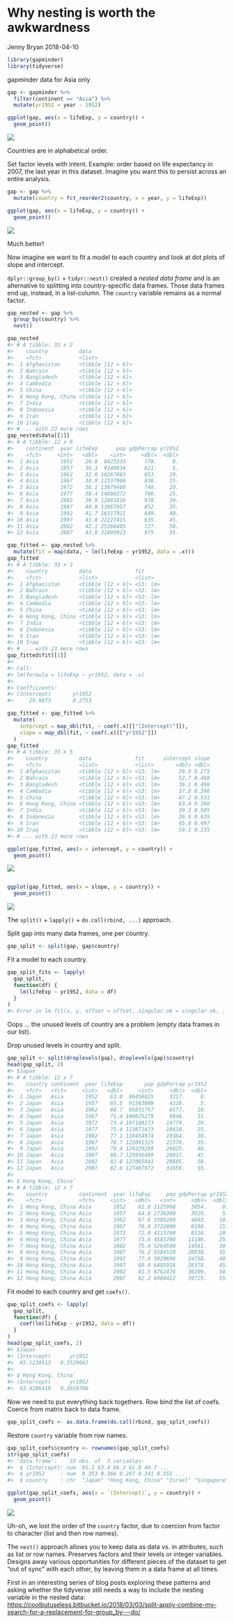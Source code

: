 Why nesting is worth the awkwardness
================
Jenny Bryan
2018-04-10

``` r
library(gapminder)
library(tidyverse)
```

gapminder data for Asia only

``` r
gap <- gapminder %>%
  filter(continent == "Asia") %>%
  mutate(yr1952 = year - 1952)
```

``` r
ggplot(gap, aes(x = lifeExp, y = country)) +
  geom_point()
```

![](ex08_nesting-is-good_files/figure-gfm/alpha-order-1.png)<!-- -->

Countries are in alphabetical order.

Set factor levels with intent. Example: order based on life expectancy
in 2007, the last year in this dataset. Imagine you want this to persist
across an entire analysis.

``` r
gap <- gap %>%
  mutate(country = fct_reorder2(country, x = year, y = lifeExp))
```

``` r
ggplot(gap, aes(x = lifeExp, y = country)) +
  geom_point()
```

![](ex08_nesting-is-good_files/figure-gfm/principled-order-1.png)<!-- -->

Much better\!

Now imagine we want to fit a model to each country and look at dot plots
of slope and intercept.

`dplyr::group_by()` + `tidyr::nest()` created a *nested data frame* and
is an alternative to splitting into country-specific data frames. Those
data frames end up, instead, in a list-column. The `country` variable
remains as a normal factor.

``` r
gap_nested <- gap %>%
  group_by(country) %>%
  nest()

gap_nested
#> # A tibble: 33 x 2
#>    country          data             
#>    <fct>            <list>           
#>  1 Afghanistan      <tibble [12 × 6]>
#>  2 Bahrain          <tibble [12 × 6]>
#>  3 Bangladesh       <tibble [12 × 6]>
#>  4 Cambodia         <tibble [12 × 6]>
#>  5 China            <tibble [12 × 6]>
#>  6 Hong Kong, China <tibble [12 × 6]>
#>  7 India            <tibble [12 × 6]>
#>  8 Indonesia        <tibble [12 × 6]>
#>  9 Iran             <tibble [12 × 6]>
#> 10 Iraq             <tibble [12 × 6]>
#> # ... with 23 more rows
gap_nested$data[[1]]
#> # A tibble: 12 x 6
#>    continent  year lifeExp      pop gdpPercap yr1952
#>    <fct>     <int>   <dbl>    <int>     <dbl>  <dbl>
#>  1 Asia       1952    28.8  8425333      779.     0.
#>  2 Asia       1957    30.3  9240934      821.     5.
#>  3 Asia       1962    32.0 10267083      853.    10.
#>  4 Asia       1967    34.0 11537966      836.    15.
#>  5 Asia       1972    36.1 13079460      740.    20.
#>  6 Asia       1977    38.4 14880372      786.    25.
#>  7 Asia       1982    39.9 12881816      978.    30.
#>  8 Asia       1987    40.8 13867957      852.    35.
#>  9 Asia       1992    41.7 16317921      649.    40.
#> 10 Asia       1997    41.8 22227415      635.    45.
#> 11 Asia       2002    42.1 25268405      727.    50.
#> 12 Asia       2007    43.8 31889923      975.    55.

gap_fitted <- gap_nested %>%
  mutate(fit = map(data, ~ lm(lifeExp ~ yr1952, data = .x)))
gap_fitted
#> # A tibble: 33 x 3
#>    country          data              fit     
#>    <fct>            <list>            <list>  
#>  1 Afghanistan      <tibble [12 × 6]> <S3: lm>
#>  2 Bahrain          <tibble [12 × 6]> <S3: lm>
#>  3 Bangladesh       <tibble [12 × 6]> <S3: lm>
#>  4 Cambodia         <tibble [12 × 6]> <S3: lm>
#>  5 China            <tibble [12 × 6]> <S3: lm>
#>  6 Hong Kong, China <tibble [12 × 6]> <S3: lm>
#>  7 India            <tibble [12 × 6]> <S3: lm>
#>  8 Indonesia        <tibble [12 × 6]> <S3: lm>
#>  9 Iran             <tibble [12 × 6]> <S3: lm>
#> 10 Iraq             <tibble [12 × 6]> <S3: lm>
#> # ... with 23 more rows
gap_fitted$fit[[1]]
#> 
#> Call:
#> lm(formula = lifeExp ~ yr1952, data = .x)
#> 
#> Coefficients:
#> (Intercept)       yr1952  
#>     29.9073       0.2753

gap_fitted <- gap_fitted %>%
  mutate(
    intercept = map_dbl(fit, ~ coef(.x)[["(Intercept)"]]),
    slope = map_dbl(fit, ~ coef(.x)[["yr1952"]])
  )
gap_fitted
#> # A tibble: 33 x 5
#>    country          data              fit      intercept slope
#>    <fct>            <list>            <list>       <dbl> <dbl>
#>  1 Afghanistan      <tibble [12 × 6]> <S3: lm>      29.9 0.275
#>  2 Bahrain          <tibble [12 × 6]> <S3: lm>      52.7 0.468
#>  3 Bangladesh       <tibble [12 × 6]> <S3: lm>      36.1 0.498
#>  4 Cambodia         <tibble [12 × 6]> <S3: lm>      37.0 0.396
#>  5 China            <tibble [12 × 6]> <S3: lm>      47.2 0.531
#>  6 Hong Kong, China <tibble [12 × 6]> <S3: lm>      63.4 0.366
#>  7 India            <tibble [12 × 6]> <S3: lm>      39.3 0.505
#>  8 Indonesia        <tibble [12 × 6]> <S3: lm>      36.9 0.635
#>  9 Iran             <tibble [12 × 6]> <S3: lm>      45.0 0.497
#> 10 Iraq             <tibble [12 × 6]> <S3: lm>      50.1 0.235
#> # ... with 23 more rows
```

``` r
ggplot(gap_fitted, aes(x = intercept, y = country)) +
  geom_point()
```

![](ex08_nesting-is-good_files/figure-gfm/principled-order-coef-ests-1.png)<!-- -->

``` r

ggplot(gap_fitted, aes(x = slope, y = country)) +
  geom_point()
```

![](ex08_nesting-is-good_files/figure-gfm/principled-order-coef-ests-2.png)<!-- -->

The `split()` + `lapply()` + `do.call(rbind, ...)` approach.

Split gap into many data frames, one per country.

``` r
gap_split <- split(gap, gap$country)
```

Fit a model to each country.

``` r
gap_split_fits <- lapply(
  gap_split,
  function(df) {
    lm(lifeExp ~ yr1952, data = df)
  }
)
#> Error in lm.fit(x, y, offset = offset, singular.ok = singular.ok, ...): 0 (non-NA) cases
```

Oops … the unused levels of country are a problem (empty data frames in
our list).

Drop unused levels in country and split.

``` r
gap_split <- split(droplevels(gap), droplevels(gap)$country)
head(gap_split, 2)
#> $Japan
#> # A tibble: 12 x 7
#>    country continent  year lifeExp       pop gdpPercap yr1952
#>    <fct>   <fct>     <int>   <dbl>     <int>     <dbl>  <dbl>
#>  1 Japan   Asia       1952    63.0  86459025     3217.     0.
#>  2 Japan   Asia       1957    65.5  91563009     4318.     5.
#>  3 Japan   Asia       1962    68.7  95831757     6577.    10.
#>  4 Japan   Asia       1967    71.4 100825279     9848.    15.
#>  5 Japan   Asia       1972    73.4 107188273    14779.    20.
#>  6 Japan   Asia       1977    75.4 113872473    16610.    25.
#>  7 Japan   Asia       1982    77.1 118454974    19384.    30.
#>  8 Japan   Asia       1987    78.7 122091325    22376.    35.
#>  9 Japan   Asia       1992    79.4 124329269    26825.    40.
#> 10 Japan   Asia       1997    80.7 125956499    28817.    45.
#> 11 Japan   Asia       2002    82.0 127065841    28605.    50.
#> 12 Japan   Asia       2007    82.6 127467972    31656.    55.
#> 
#> $`Hong Kong, China`
#> # A tibble: 12 x 7
#>    country          continent  year lifeExp     pop gdpPercap yr1952
#>    <fct>            <fct>     <int>   <dbl>   <int>     <dbl>  <dbl>
#>  1 Hong Kong, China Asia       1952    61.0 2125900     3054.     0.
#>  2 Hong Kong, China Asia       1957    64.8 2736300     3629.     5.
#>  3 Hong Kong, China Asia       1962    67.6 3305200     4693.    10.
#>  4 Hong Kong, China Asia       1967    70.0 3722800     6198.    15.
#>  5 Hong Kong, China Asia       1972    72.0 4115700     8316.    20.
#>  6 Hong Kong, China Asia       1977    73.6 4583700    11186.    25.
#>  7 Hong Kong, China Asia       1982    75.4 5264500    14561.    30.
#>  8 Hong Kong, China Asia       1987    76.2 5584510    20038.    35.
#>  9 Hong Kong, China Asia       1992    77.6 5829696    24758.    40.
#> 10 Hong Kong, China Asia       1997    80.0 6495918    28378.    45.
#> 11 Hong Kong, China Asia       2002    81.5 6762476    30209.    50.
#> 12 Hong Kong, China Asia       2007    82.2 6980412    39725.    55.
```

Fit model to each country and get `coefs()`.

``` r
gap_split_coefs <- lapply(
  gap_split,
  function(df) {
    coef(lm(lifeExp ~ yr1952, data = df))
  }
)
head(gap_split_coefs, 2)
#> $Japan
#> (Intercept)      yr1952 
#>  65.1220513   0.3529042 
#> 
#> $`Hong Kong, China`
#> (Intercept)      yr1952 
#>  63.4286410   0.3659706
```

Now we need to put everything back togethers. Row bind the list of
coefs. Coerce from matrix back to data frame.

``` r
gap_split_coefs <- as.data.frame(do.call(rbind, gap_split_coefs))
```

Restore `country` variable from row names.

``` r
gap_split_coefs$country <- rownames(gap_split_coefs)
str(gap_split_coefs)
#> 'data.frame':    33 obs. of  3 variables:
#>  $ (Intercept): num  65.1 63.4 66.3 61.8 49.7 ...
#>  $ yr1952     : num  0.353 0.366 0.267 0.341 0.555 ...
#>  $ country    : chr  "Japan" "Hong Kong, China" "Israel" "Singapore" ...
```

``` r
ggplot(gap_split_coefs, aes(x = `(Intercept)`, y = country)) +
  geom_point()
```

![](ex08_nesting-is-good_files/figure-gfm/revert-to-alphabetical-1.png)<!-- -->

Uh-oh, we lost the order of the `country` factor, due to coercion from
factor to character (list and then row names).

The `nest()` approach allows you to keep data as data vs. in attributes,
such as list or row names. Preserves factors and their levels or integer
variables. Designs away various opportunities for different pieces of
the dataset to get “out of sync” with each other, by leaving them in a
data frame at all times.

First in an interesting series of blog posts exploring these patterns
and asking whether the tidyverse still needs a way to include the
nesting variable in the nested data:
<https://coolbutuseless.bitbucket.io/2018/03/03/split-apply-combine-my-search-for-a-replacement-for-group_by---do/>
